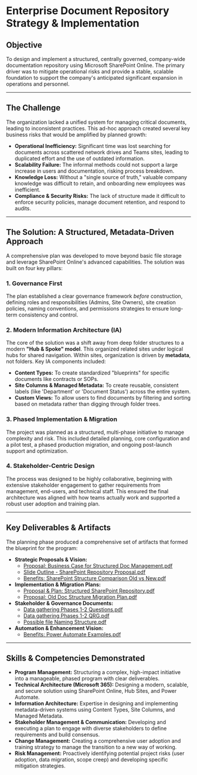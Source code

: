 # Enterprise Document Repository Strategy & Implementation

## Objective

To design and implement a structured, centrally governed, company-wide documentation repository using Microsoft SharePoint Online. The primary driver was to mitigate operational risks and provide a stable, scalable foundation to support the company's anticipated significant expansion in operations and personnel.

---

## The Challenge

The organization lacked a unified system for managing critical documents, leading to inconsistent practices. This ad-hoc approach created several key business risks that would be amplified by planned growth:

* **Operational Inefficiency:** Significant time was lost searching for documents across scattered network drives and Teams sites, leading to duplicated effort and the use of outdated information.
* **Scalability Failure:** The informal methods could not support a large increase in users and documentation, risking process breakdown.
* **Knowledge Loss:** Without a "single source of truth," valuable company knowledge was difficult to retain, and onboarding new employees was inefficient.
* **Compliance & Security Risks:** The lack of structure made it difficult to enforce security policies, manage document retention, and respond to audits.

---

## The Solution: A Structured, Metadata-Driven Approach

A comprehensive plan was developed to move beyond basic file storage and leverage SharePoint Online's advanced capabilities. The solution was built on four key pillars:

### 1. Governance First

The plan established a clear governance framework *before* construction, defining roles and responsibilities (Admins, Site Owners), site creation policies, naming conventions, and permissions strategies to ensure long-term consistency and control.

### 2. Modern Information Architecture (IA)

The core of the solution was a shift away from deep folder structures to a modern **"Hub & Spoke" model**. This organized related sites under logical hubs for shared navigation. Within sites, organization is driven by **metadata**, not folders. Key IA components included:

* **Content Types:** To create standardized "blueprints" for specific documents like contracts or SOPs.
* **Site Columns & Managed Metadata:** To create reusable, consistent labels (like 'Department' or 'Document Status') across the entire system.
* **Custom Views:** To allow users to find documents by filtering and sorting based on metadata rather than digging through folder trees.

### 3. Phased Implementation & Migration

The project was planned as a structured, multi-phase initiative to manage complexity and risk. This included detailed planning, core configuration and a pilot test, a phased production migration, and ongoing post-launch support and optimization.

### 4. Stakeholder-Centric Design

The process was designed to be highly collaborative, beginning with extensive stakeholder engagement to gather requirements from management, end-users, and technical staff. This ensured the final architecture was aligned with how teams actually work and supported a robust user adoption and training plan.

---

## Key Deliverables & Artifacts

The planning phase produced a comprehensive set of artifacts that formed the blueprint for the program:

* **Strategic Proposals & Vision:**
    * [Proposal: Business Case for Structured Doc Management.pdf](./Proposal:%20Business%20Case%20for%20Structured%20Doc%20Management.pdf)
    * [Slide Outline - SharePoint Repository Proposal.pdf](./Slide%20Outline%20-%20SharePoint%20Repository%20Proposal.pdf)
    * [Benefits: SharePoint Structure Comparison Old vs New.pdf](./Benefits:%20SharePoint%20Structure%20Comparison%20Old%20vs%20New.pdf)
* **Implementation & Migration Plans:**
    * [Proposal & Plan: Structured SharePoint Repository.pdf](./Proposal%20&%20Plan:%20Structured%20SharePoint%20Repository.pdf)
    * [Proposal: Old Doc Structure Migration Plan.pdf](./Proposal:%20Old%20Doc%20Structure%20Migration%20Plan.pdf)
* **Stakeholder & Governance Documents:**
    * [Data gathering Phases 1-2 Questions.pdf](./Data%20gathering%20Phases%201-2%20Questions.pdf)
    * [Data gathering Phases 1-2 QRG.pdf](./Data%20gathering%20Phases%201-2%20QRG.pdf)
    * [Possible file Naming Structure.pdf](./Possible%20file%20Naming%20Structure.pdf)
* **Automation & Enhancement Vision:**
    * [Benefits: Power Automate Examples.pdf](./Benefits:%20Power%20Automate%20Examples.pdf)

---

## Skills & Competencies Demonstrated

* **Program Management:** Structuring a complex, high-impact initiative into a manageable, phased program with clear deliverables.
* **Technical Architecture (Microsoft 365):** Designing a modern, scalable, and secure solution using SharePoint Online, Hub Sites, and Power Automate.
* **Information Architecture:** Expertise in designing and implementing metadata-driven systems using Content Types, Site Columns, and Managed Metadata.
* **Stakeholder Management & Communication:** Developing and executing a plan to engage with diverse stakeholders to define requirements and build consensus.
* **Change Management:** Creating a comprehensive user adoption and training strategy to manage the transition to a new way of working.
* **Risk Management:** Proactively identifying potential project risks (user adoption, data migration, scope creep) and developing specific mitigation strategies.
